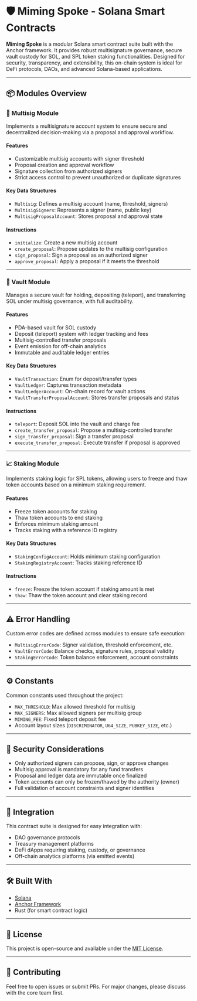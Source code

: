 # 🛡️ Miming Spoke - Solana Smart Contracts

**Miming Spoke** is a modular Solana smart contract suite built with the Anchor framework. It provides robust multisignature governance, secure vault custody for SOL, and SPL token staking functionalities. Designed for security, transparency, and extensibility, this on-chain system is ideal for DeFi protocols, DAOs, and advanced Solana-based applications.

---

## 📦 Modules Overview

### 🔐 Multisig Module

Implements a multisignature account system to ensure secure and decentralized decision-making via a proposal and approval workflow.

#### Features
- Customizable multisig accounts with signer threshold
- Proposal creation and approval workflow
- Signature collection from authorized signers
- Strict access control to prevent unauthorized or duplicate signatures

#### Key Data Structures
- `Multisig`: Defines a multisig account (name, threshold, signers)
- `MultisigSigners`: Represents a signer (name, public key)
- `MultisigProposalAccount`: Stores proposal and approval state

#### Instructions
- `initialize`: Create a new multisig account
- `create_proposal`: Propose updates to the multisig configuration
- `sign_proposal`: Sign a proposal as an authorized signer
- `approve_proposal`: Apply a proposal if it meets the threshold

---

### 🏦 Vault Module

Manages a secure vault for holding, depositing (teleport), and transferring SOL under multisig governance, with full auditability.

#### Features
- PDA-based vault for SOL custody
- Deposit (teleport) system with ledger tracking and fees
- Multisig-controlled transfer proposals
- Event emission for off-chain analytics
- Immutable and auditable ledger entries

#### Key Data Structures
- `VaultTransaction`: Enum for deposit/transfer types
- `VaultLedger`: Captures transaction metadata
- `VaultLedgerAccount`: On-chain record for vault actions
- `VaultTransferProposalAccount`: Stores transfer proposals and status

#### Instructions
- `teleport`: Deposit SOL into the vault and charge fee
- `create_transfer_proposal`: Propose a multisig-controlled transfer
- `sign_transfer_proposal`: Sign a transfer proposal
- `execute_transfer_proposal`: Execute transfer if proposal is approved

---

### 📈 Staking Module

Implements staking logic for SPL tokens, allowing users to freeze and thaw token accounts based on a minimum staking requirement.

#### Features
- Freeze token accounts for staking
- Thaw token accounts to end staking
- Enforces minimum staking amount
- Tracks staking with a reference ID registry

#### Key Data Structures
- `StakingConfigAccount`: Holds minimum staking configuration
- `StakingRegistryAccount`: Tracks staking reference ID

#### Instructions
- `freeze`: Freeze the token account if staking amount is met
- `thaw`: Thaw the token account and clear staking record

---

## ⚠️ Error Handling

Custom error codes are defined across modules to ensure safe execution:

- `MultisigErrorCode`: Signer validation, threshold enforcement, etc.
- `VaultErrorCode`: Balance checks, signature rules, proposal validity
- `StakingErrorCode`: Token balance enforcement, account constraints

---

## ⚙️ Constants

Common constants used throughout the project:

- `MAX_THRESHOLD`: Max allowed threshold for multisig
- `MAX_SIGNERS`: Max allowed signers per multisig group
- `MIMING_FEE`: Fixed teleport deposit fee
- Account layout sizes (`DISCRIMINATOR`, `U64_SIZE`, `PUBKEY_SIZE`, etc.)

---

## 🔐 Security Considerations

- Only authorized signers can propose, sign, or approve changes
- Multisig approval is mandatory for any fund transfers
- Proposal and ledger data are immutable once finalized
- Token accounts can only be frozen/thawed by the authority (owner)
- Full validation of account constraints and signer identities

---

## 🧩 Integration

This contract suite is designed for easy integration with:
- DAO governance protocols
- Treasury management platforms
- DeFi dApps requiring staking, custody, or governance
- Off-chain analytics platforms (via emitted events)

---

## 🛠️ Built With

- [Solana](https://solana.com/)
- [Anchor Framework](https://www.anchor-lang.com/docs)
- Rust (for smart contract logic)

---

## 📄 License

This project is open-source and available under the [MIT License](https://github.com/Miming-DAO/miming-spoke-solana/blob/main/programs/miming-spoke-solana/src/lib.rs#L36).

---

## 🙌 Contributing

Feel free to open issues or submit PRs. For major changes, please discuss with the core team first.
